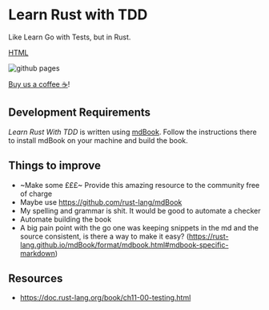 # Learn Rust with TDD

Like Learn Go with Tests, but in Rust. 

[HTML](https://learn-with-tests.github.io/learn-rust-with-tests/)

![github pages](https://github.com/learn-with-tests/learn-rust-with-tests/workflows/github%20pages/badge.svg)

[Buy us a coffee :coffee:](https://www.buymeacoffee.com/learnwithtests)!

## Development Requirements

_Learn Rust With TDD_ is written using [mdBook][mdBook]. Follow the instructions
there to install mdBook on your machine and build the book.

## Things to improve

- ~Make some £££~ Provide this amazing resource to the community free of charge
- Maybe use https://github.com/rust-lang/mdBook
- My spelling and grammar is shit. It would be good to automate a checker
- Automate building the book
- A big pain point with the go one was keeping snippets in the md and the source consistent, is there a way to make it easy? (https://rust-lang.github.io/mdBook/format/mdbook.html#mdbook-specific-markdown)

## Resources

- https://doc.rust-lang.org/book/ch11-00-testing.html

[mdBook]: https://github.com/rust-lang/mdBook
